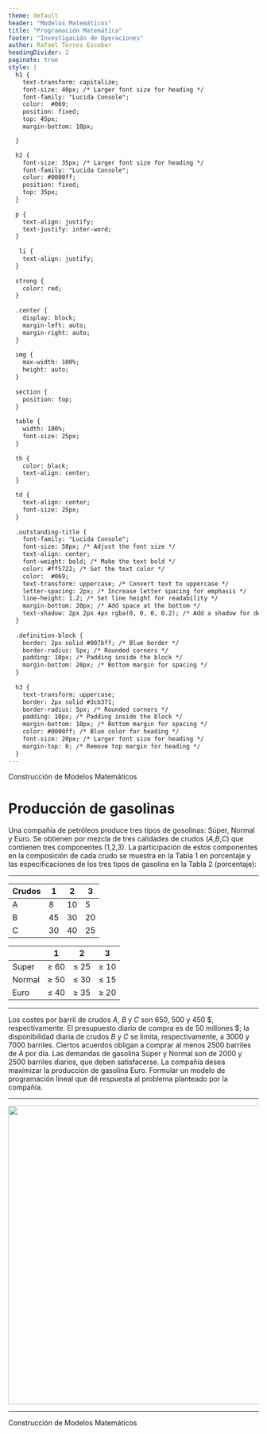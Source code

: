 ```yaml
---
theme: default
header: "Modelos Matemáticos"
title: "Programación Matemática"
footer: "Investigación de Operaciones"
author: Rafael Torres Escobar
headingDivider: 2
paginate: true
style: |
  h1 {
    text-transform: capitalize;
    font-size: 40px; /* Larger font size for heading */
    font-family: "Lucida Console";
    color:  #069;
    position: fixed;
    top: 45px;
    margin-bottom: 10px;

  }

  h2 {
    font-size: 35px; /* Larger font size for heading */
    font-family: "Lucida Console";
    color: #0000ff; 
    position: fixed;
    top: 35px; 
  }
 
  p {
    text-align: justify;
    text-justify: inter-word;
  }
  
   li {
    text-align: justify;
  }
  
  strong {
    color: red;
  }
  
  .center {
    display: block;
    margin-left: auto;
    margin-right: auto;
  }
  
  img {
    max-width: 100%;
    height: auto;
  }
 
  section {
    position: top;
  }
  
  table {
    width: 100%;
    font-size: 25px;
  }
  
  th {
    color: black;
    text-align: center;
  }

  td {
    text-align: center;
    font-size: 25px;
  }
  
  .outstanding-title {
    font-family: "Lucida Console";
    font-size: 58px; /* Adjust the font size */
    text-align: center;
    font-weight: bold; /* Make the text bold */
    color: #ff5722; /* Set the text color */
    color:  #069;
    text-transform: uppercase; /* Convert text to uppercase */
    letter-spacing: 2px; /* Increase letter spacing for emphasis */
    line-height: 1.2; /* Set line height for readability */
    margin-bottom: 20px; /* Add space at the bottom */
    text-shadow: 2px 2px 4px rgba(0, 0, 0, 0.2); /* Add a shadow for depth */
  }
  
  .definition-block {
    border: 2px solid #007bff; /* Blue border */
    border-radius: 5px; /* Rounded corners */
    padding: 10px; /* Padding inside the block */
    margin-bottom: 20px; /* Bottom margin for spacing */
  }
  
  h3 {
    text-transform: uppercase;
    border: 2px solid #3cb371;
    border-radius: 5px; /* Rounded corners */
    padding: 10px; /* Padding inside the block */
    margin-bottom: 10px; /* Bottom margin for spacing */
    color: #0000ff; /* Blue color for heading */
    font-size: 20px; /* Larger font size for heading */
    margin-top: 0; /* Remove top margin for heading */
  }
---
```



<p class="outstanding-title">Construcción de Modelos Matemáticos</p>

<!-- _paginate: skip -->


# Producción de gasolinas

Una compañía de petróleos produce tres tipos de gosolinas: Súper, Normal y Euro. Se obtienen por mezcla de tres calidades de crudos ($A$,$B$,$C$) que contienen tres componentes (1,2,3). La participación de estos componentes en la composición de cada crudo se muestra en la Tabla 1 en porcentaje y las especificaciones de los tres tipos de gasolina en la Tabla 2 (porcentaje):

---

| Crudos | 1  | 2  | 3  |
|--------|----|----|----|
| A      | 8  | 10 | 5  |
| B      | 45 | 30 | 20 |
| C      | 30 | 40 | 25 |



|       | 1        | 2        | 3        |
|--------|----------|----------|----------|
| Super  | $\geq$ 60 | $\leq$ 25 | $\geq$ 10 |
| Normal | $\geq$ 50 | $\leq$ 30 | $\leq$ 15 |
| Euro   | $\leq$ 40 | $\geq$ 35 | $\geq$ 20 |

---

Los costes por barril de crudos *A*, *B* y *C* son 650, 500 y 450 $, respectívamente. El presupuesto diario de compra es de 50 millones $; la disponibilidad diaria de crudos *B* y *C* se limita, respectivamente, a 3000 y 7000 barriles. Ciertos acuerdos obligan a comprar al menos 2500 barriles de *A* por día. Las demandas de gasolina Súper y Normal son de 2000 y 2500 barriles diarios, que deben satisfacerse. La compañía desea maximizar la producción de gasolina Euro. Formular un modelo de programación lineal que dé respuesta al problema planteado por la compañía.

---

<img src="https://res.cloudinary.com/rafaeltorrese/image/upload/v1708524471/operations-research/02_linear-programming-introduction/03_gasoline-production.png" class="center" width="600" height="600"> 

---


<p class="outstanding-title">Construcción de Modelos Matemáticos</p>

<!-- _paginate: skip -->
